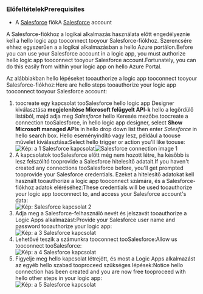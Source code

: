 ### <a name="prerequisites"></a><span data-ttu-id="eba6b-101">Előfeltételek</span><span class="sxs-lookup"><span data-stu-id="eba6b-101">Prerequisites</span></span>
* <span data-ttu-id="eba6b-102">A [Salesforce](https://salesforce.com) fiók</span><span class="sxs-lookup"><span data-stu-id="eba6b-102">A [Salesforce](https://salesforce.com) account</span></span>  

<span data-ttu-id="eba6b-103">A Salesforce-fiókhoz a logikai alkalmazás használata előtt engedélyeznie kell a hello logic app tooconnect tooyour Salesforce-fiókhoz. Szerencsére ehhez egyszerűen a a logikai alkalmazásban a hello Azure portálon.</span><span class="sxs-lookup"><span data-stu-id="eba6b-103">Before you can use your Salesforce account in a logic app, you must authorize hello logic app tooconnect tooyour Salesforce account.Fortunately, you can do this easily from within your logic app on hello Azure Portal.</span></span>  

<span data-ttu-id="eba6b-104">Az alábbiakban hello lépéseket tooauthorize a logic app tooconnect tooyour Salesforce-fiókhoz:</span><span class="sxs-lookup"><span data-stu-id="eba6b-104">Here are hello steps tooauthorize your logic app tooconnect tooyour Salesforce account:</span></span>  

1. <span data-ttu-id="eba6b-105">toocreate egy kapcsolat tooSalesforce hello logic app Designer kiválasztása **megjelenítése Microsoft felügyelt API-k** hello a legördülő listából, majd adja meg *Salesforce* hello Keresés mezőbe.</span><span class="sxs-lookup"><span data-stu-id="eba6b-105">toocreate a connection tooSalesforce, in hello logic app designer, select **Show Microsoft managed APIs** in hello drop down list then enter *Salesforce* in hello search box.</span></span> <span data-ttu-id="eba6b-106">Hello eseményindító vagy lesz, például a toouse művelet kiválasztása:</span><span class="sxs-lookup"><span data-stu-id="eba6b-106">Select hello trigger or action you'll like toouse:</span></span>  
   <span data-ttu-id="eba6b-107">![Kép: a 1 Salesforce kapcsolat](./media/connectors-create-api-salesforce/salesforce-1.png)</span><span class="sxs-lookup"><span data-stu-id="eba6b-107">![Salesforce connection image 1](./media/connectors-create-api-salesforce/salesforce-1.png)</span></span>  
2. <span data-ttu-id="eba6b-108">A kapcsolatok tooSalesforce előtt még nem hozott létre, ha később is lesz felszólító tooprovide a Salesforce hitelesítő adatait.</span><span class="sxs-lookup"><span data-stu-id="eba6b-108">If you haven't created any connections tooSalesforce before, you'll get prompted tooprovide your Salesforce credentials.</span></span> <span data-ttu-id="eba6b-109">Ezeket a hitelesítő adatokat kell használt tooauthorize a logic app tooconnect számára, és a Salesforce-fiókhoz adatok eléréséhez:</span><span class="sxs-lookup"><span data-stu-id="eba6b-109">These credentials will be used tooauthorize your logic app tooconnect to, and access your Salesforce account's data:</span></span>  
   ![Kép: Salesforce kapcsolat 2](./media/connectors-create-api-salesforce/salesforce-2.png)  
3. <span data-ttu-id="eba6b-111">Adja meg a Salesforce-felhasználó nevét és jelszavát tooauthorize a Logic Apps alkalmazást:</span><span class="sxs-lookup"><span data-stu-id="eba6b-111">Provide your Salesforce user name and password tooauthorize your logic app:</span></span>  
   ![Kép: a 3 Salesforce kapcsolat](./media/connectors-create-api-salesforce/salesforce-3.png)  
4. <span data-ttu-id="eba6b-113">Lehetővé teszik a számunkra tooconnect tooSalesforce:</span><span class="sxs-lookup"><span data-stu-id="eba6b-113">Allow us tooconnect tooSalesforce:</span></span>  
   ![Kép: a 4 Salesforce kapcsolat](./media/connectors-create-api-salesforce/salesforce-4.png)  
5. <span data-ttu-id="eba6b-115">Figyelje meg hello kapcsolat létrejött, és most a Logic Apps alkalmazást az egyéb hello szabad tooproceed szükséges lépések:</span><span class="sxs-lookup"><span data-stu-id="eba6b-115">Notice hello connection has been created and you are now free tooproceed with hello other steps in your logic app:</span></span>  
   ![Kép: a 5 Salesforce kapcsolat](./media/connectors-create-api-salesforce/salesforce-5.png)  

